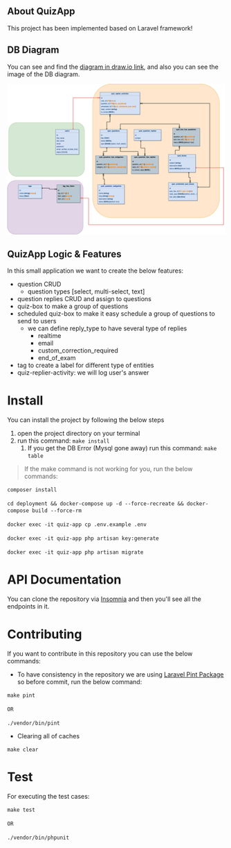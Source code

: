 ## About QuizApp 
This project has been implemented based on Laravel framework!

## DB Diagram
You can see and find the [diagram in draw.io link](https://drive.google.com/file/d/1MqIh5MLh9cfK_rP3R-UUkcCde3Njt3ZK/view?usp=sharing), and also you can see the image of the DB diagram.

<p style="width: 30em;text-align:left;">

![image](https://github.com/Mekaeil/QuizApp/blob/master/public/images/QuizApp_diagram.png)

</p>

## QuizApp Logic & Features

In this small application we want to create the below features:

- question CRUD
  - question types [select, multi-select, text]
- question replies CRUD and assign to questions
- quiz-box to make a group of questions
- scheduled quiz-box to make it easy schedule a group of questions to send to users
  - we can define reply_type to have several type of replies
    - realtime 
    - email
    - custom_correction_required
    - end_of_exam
- tag to create a label for different type of entities
- quiz-replier-activity: we will log user's answer 

# Install 
You can install the project by following the below steps
1. open the project directory on your terminal
2. run this command: `make install`
   1. If you get the DB Error (Mysql gone away) run this command: `make table`


> If the make command is not working for you, run the below commands:
``` 
composer install

cd deployment && docker-compose up -d --force-recreate && docker-compose build --force-rm

docker exec -it quiz-app cp .env.example .env

docker exec -it quiz-app php artisan key:generate

docker exec -it quiz-app php artisan migrate
```

# API Documentation
You can clone the repository via [Insomnia](https://insomnia.rest/download) and then you'll see all the endpoints in it.

# Contributing
If you want to contribute in this repository you can use the below commands:

- To have consistency in the repository we are using [Laravel Pint Package]() so before commit, run the below command:
```
make pint 

OR

./vendor/bin/pint 
```
- Clearing all of caches
``` 
make clear 
```

# Test 
For executing the test cases:

```
make test

OR

./vendor/bin/phpunit 
```

